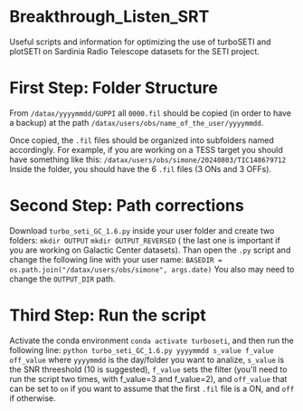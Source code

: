 # Breakthrough_Listen_SRT
Useful scripts and information for optimizing the use of turboSETI and plotSETI on Sardinia Radio Telescope datasets for the SETI project.

# First Step: Folder Structure
From `/datax/yyyymmdd/GUPPI` all `0000.fil` should be copied (in order to have a backup) at the path `/datax/users/obs/name_of_the_user/yyyymmdd`.

Once copied, the `.fil` files should be organized into subfolders named accordingly. For example, if you are working on a TESS target you should have something like this:
`/datax/users/obs/simone/20240803/TIC148679712`
Inside the folder, you should have the 6 `.fil` files (3 ONs and 3 OFFs). 

# Second Step: Path corrections
Download `turbo_seti_GC_1.6.py` inside your user folder and create two folders:
`mkdir OUTPUT`
`mkdir OUTPUT_REVERSED` ( the last one is important if you are working on Galactic Center datasets).
Than open the `.py` script and change the following line with your user name:
`BASEDIR = os.path.join("/datax/users/obs/simone", args.date)`
You also may need to change the `OUTPUT_DIR` path.

# Third Step: Run the script
Activate the conda environment `conda activate turboseti`, and then run the following line:
`python turbo_seti_GC_1.6.py yyyymmdd s_value f_value off_value` where `yyyymmdd` is the day/folder you want to analize, `s_value` is the SNR threeshold (10 is suggested), `f_value` sets the filter (you'll need to run the script two times, with f_value=3 and f_value=2), and `off_value` that can be set to `on` if you want to assume that the first `.fil` file is a ON, and `off` if otherwise.
